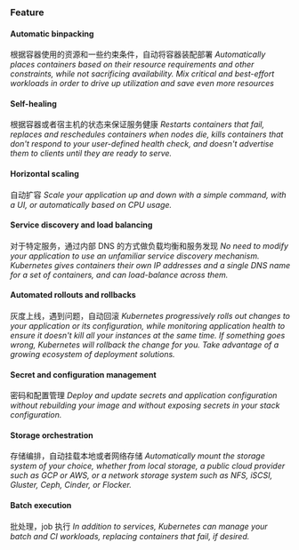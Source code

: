 ### Feature
#### Automatic binpacking
根据容器使用的资源和一些约束条件，自动将容器装配部署
*Automatically places containers based on their resource requirements and other constraints, while not sacrificing availability. Mix critical and best-effort workloads in order to drive up utilization and save even more resources*
#### Self-healing
根据容器或者宿主机的状态来保证服务健康
*Restarts containers that fail, replaces and reschedules containers when nodes die, kills containers that don't respond to your user-defined health check, and doesn't advertise them to clients until they are ready to serve.*
#### Horizontal scaling
自动扩容
*Scale your application up and down with a simple command, with a UI, or automatically based on CPU usage.*
#### Service discovery and load balancing
对于特定服务，通过内部 DNS 的方式做负载均衡和服务发现
*No need to modify your application to use an unfamiliar service discovery mechanism. Kubernetes gives containers their own IP addresses and a single DNS name for a set of containers, and can load-balance across them.*
#### Automated rollouts and rollbacks
灰度上线，遇到问题，自动回滚
*Kubernetes progressively rolls out changes to your application or its configuration, while monitoring application health to ensure it doesn't kill all your instances at the same time. If something goes wrong, Kubernetes will rollback the change for you. Take advantage of a growing ecosystem of deployment solutions.*
#### Secret and configuration management
密码和配置管理
*Deploy and update secrets and application configuration without rebuilding your image and without exposing secrets in your stack configuration.*
#### Storage orchestration
存储编排，自动挂载本地或者网络存储
*Automatically mount the storage system of your choice, whether from local storage, a public cloud provider such as GCP or AWS, or a network storage system such as NFS, iSCSI, Gluster, Ceph, Cinder, or Flocker.*
#### Batch execution
批处理，job 执行
*In addition to services, Kubernetes can manage your batch and CI workloads, replacing containers that fail, if desired.*